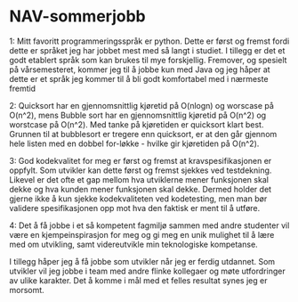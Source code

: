 # NAV-sommerjobb

1: Mitt favoritt programmeringsspråk er python. Dette er først og fremst fordi dette er språket jeg har jobbet mest med så langt i studiet. I tillegg er det et godt etablert språk som kan brukes til mye forskjellig. Fremover, og spesielt på vårsemesteret, kommer jeg til å jobbe kun med Java og jeg håper at dette er et språk jeg kommer til å bli godt komfortabel med i nærmeste fremtid

2: Quicksort har en gjennomsnittlig kjøretid på O(nlogn) og worscase på O(n^2), mens Bubble sort har en gjennomsnittlig kjøretid på O(n^2) og worstcase på O(n^2). Med tanke på kjøretiden er quicksort klart best. 
	Grunnen til at bubblesort er tregere enn quicksort, er at den går gjennom hele listen med en dobbel for-løkke - hvilke gir kjøretiden på O(n^2).

3: God kodekvalitet for meg er først og fremst at kravspesifikasjonen er oppfylt. Som utvikler kan dette først og fremst sjekkes ved testdekning. Likevel er det ofte et gap mellom hva utviklerne mener funksjonen skal dekke og hva kunden mener funksjonen skal dekke. Dermed holder det gjerne ikke å kun sjekke kodekvaliteten ved kodetesting, men man bør validere spesifikasjonen opp mot hva den faktisk er ment til å utføre.

4: Det å få jobbe i et så kompetent fagmiljø sammen med andre studenter vil være en kjempeinspirasjon for meg og gi meg en unik mulighet til å lære med om utvikling, samt videreutvikle min teknologiske kompetanse. 

I tillegg håper jeg å få jobbe som utvikler når jeg er ferdig utdannet. Som utvikler vil jeg jobbe i team med andre flinke kollegaer og møte utfordringer av ulike karakter. Det å komme i mål med et felles resultat synes jeg er morsomt. 

